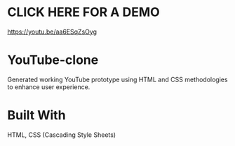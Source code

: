 # CLICK HERE FOR A DEMO
https://youtu.be/aa6ESqZsOyg

# YouTube-clone
Generated working YouTube prototype using HTML and CSS methodologies to enhance user experience.

# Built With 
HTML,
CSS (Cascading Style Sheets)
